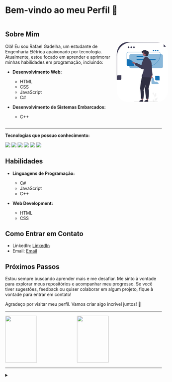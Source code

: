  # Bem-vindo ao meu Perfil 👋


<div style="display: flex; align-items: center;">
  <div>

  ## Sobre Mim

  Olá! Eu sou Rafael Gadelha, um estudante de Engenharia Elétrica apaixonado por tecnologia. Atualmente, estou focado em aprender e aprimorar minhas habilidades em programação, incluindo:

  - **Desenvolvimento Web:**
    - HTML
    - CSS
    - JavaScript
    - C#

  - **Desenvolvimento de Sistemas Embarcados:**
    - C++

</div>
<div>
  <img src="./Imgs/profile.svg" alt="pessoa-utilizando-quadro" width="600" style="margin-left: 20px; border-radius: 20%;">
</div>

</div>

  ---

  **Tecnologias que possuo conhecimento:**

  <div>
      <img src="https://img.shields.io/badge/HTML5-E34F26?style=for-the-badge&logo=html5&logoColor=white"/>
      <img src="https://img.shields.io/badge/CSS3-1572B6?style=for-the-badge&logo=css3&logoColor=white" />
      <img src="https://img.shields.io/badge/JavaScript-F7DF1E?style=for-the-badge&logo=javascript&logoColor=black" />
      <img src="https://img.shields.io/badge/.NET-1572B6?style=for-the-badge&logo=.NET&logoColor=white" />
      <img src="https://img.shields.io/badge/cSharp-1572B6?style=for-the-badge&logo=C#&logoColor=white" />
      <img src="https://img.shields.io/badge/PHP-777BB3?style=for-the-badge&logo=PHP&logoColor=white" />
  <div>
</div>


## Habilidades

- **Linguagens de Programação:**
  - C#
  - JavaScript
  - C++
 

- **Web Development:**
  - HTML
  - CSS

## Como Entrar em Contato

- LinkedIn: [LinkedIn](https://www.linkedin.com/in/rafaelmgadelha/)
- Email: [Email](mailto:gadellharafaell@gmail.com)

## Próximos Passos

Estou sempre buscando aprender mais e me desafiar. Me sinto à vontade para explorar meus repositórios e acompanhar meu progresso. Se você tiver sugestões, feedback ou quiser colaborar em algum projeto, fique à vontade para entrar em contato!

Agradeço por visitar meu perfil. Vamos criar algo incrível juntos! 🚀

---

<div>
    <img height="150em" width="45%" src="https://github-readme-stats.vercel.app/api/top-langs/?username=rafaelgadelha&layout=compact"/>
    <img height="150em" width="45%" src="https://github-readme-stats.vercel.app/api?username=rafaelgadelha&show_icons=true&theme=dark#gh-dark-mode-only" />
</div>

---

<details align="left">
  <summary></summary> 
 
  - Badges by <a href="https://shields.io/">shields.io</a><br>
  - GitHub Stats by <a href="https://github.com/anuraghazra/github-readme-stats">anuraghazra</a>
  - Developer vector created by <a href="https://undraw.co/illustrations">Undraw - www.undraw.co</a>

</details>




